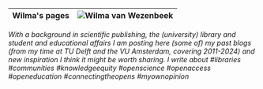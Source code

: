 
| Wilma's pages  | ![Wilma van Wezenbeek](https://github.com/wvanwezenbeek/github.io/blob/e0300598b076e1641635ef1c546e745e4cdf5e8a/_posts/picturewilmakb.jpg) |
|  :---:              | :---:    |

*With a background in scientific publishing, the (university) library and student and educational affairs I am posting here (some of) my past blogs (from my time at TU Delft and the VU Amsterdam, covering 2011-2024) and new inspiration I think it might be worth sharing. I write about #libraries #communities #knowledgeequity #openscience #openaccess #openeducation #connectingtheopens #myownopinion*
